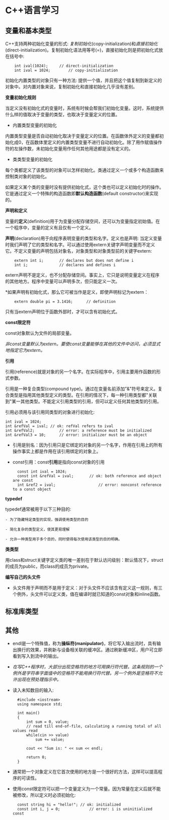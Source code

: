 C++语言学习
==========

变量和基本类型
-------------

C++支持两种初始化变量的形式: *复制初始化*(copy-initialization)和*直接初始化*(direct-initialization)。复制初始化语法用等号(=)，直接初始化则是把初始化式放在括号中:

		int ival(1024);		// direct-initialization
		int ival = 1024;		// copy-initialization

初始化内置类型的对象只有一种方法: 提供一个值，并且把这个值复制到新定义的对象中。对内置对象来说，复制初始化和直接初始化几乎没有差别。

**变量初始化规则**

当定义没有初始化式的变量时，系统有时候会帮我们初始化变量。这时，系统提供什么样的值取决于变量的类型，也取决于变量定义的位置。

- 内置类型变量的初始化

内置类型变量是否自动初始化取决于变量定义的位置。在函数体外定义的变量都初始化成0，在函数体里定义的内置类型变量不进行自动初始化。除了用作赋值操作符的左操作数，未初始化变量用作任何其他用途都是没有定义的。

- 类类型变量的初始化

每个类都定义了该类型的对象可以怎样初始化。类通过定义一个或多个构造函数来控制类对象的初始化。

如果定义某个类的变量时没有提供初始化式，这个类也可以定义初始化时的操作。它是通过定义一个特殊的构造函数即**默认构造函数**(default constructor)来实现的。

**声明和定义**

变量的**定义**(definition)用于为变量分配存储空间，还可以为变量指定初始值。在一个程序中，变量的定义有且仅有一个定义。

**声明**(declaration)用于向程序表明变量的类型和名字。定义也是声明: 当定义变量时我们声明了它的类型和名字。可以通过使用extern关键字声明变量而不定义它。不定义变量的声明包括对象名，对象类型和对象类型前的关键字extern:

		extern int i;		// declares but does not define i
		int i;				// declares and defines i

extern声明不是定义，也不分配存储空间。事实上，它只是说明变量定义在程序的其他地方。程序中变量可以声明多次，但只能定义一次。

*如果声明有初始化式，那么它可被当作是定义，即使声明标记为extern：

		extern double pi = 3.1416;		// definition

只有当extern声明位于函数外部时，才可以含有初始化式。

**const限定符**

const对象默认为文件的局部变量。

*非const变量默认为extern。要使const变量能够在其他的文件中访问，必须显式地指定它为extern。*

**引用**

引用(reference)就是对象的另一个名字。在实际程序中，引用主要用作函数的形式参数。

引用是一种复合类型(compound type)。通过在变量名前添加"&"符号来定义。复合类型是指用其他类型定义的类型。在引用的情况下，每一种引用类型都"关联到"某一其他类型。不能定义引用类型的引用，但可以定义任何其他类型的引用。

引用必须用与该引用同类型的对象进行初始化:

	int ival = 1024;
	int &refVal = ival;	// ok: refVal refers to ival
	int &refVal2;			// error: a reference must be initialized
	int &refVal3 = 10;		// error: initializer must be an object

- 引用是别名：因为引用只是它绑定的对象的另一个名字，作用在引用上的所有操作事实上都是作用在该引用绑定的对象上。

- const引用：const**引用**是指向const对象的引用

		const int ival = 1024;
		const int &refVal = ival;		// ok: both reference and object are const
		int &ref2 = ival;					// error: nonconst reference to a const object

**typedef**

typedef通常被用于以下三种目的:

	- 为了隐藏特定类型的实现，强调使用类型的目的
	
	- 简化复杂的类型定义，使其更易理解

	- 允许一种类型用于多个目的，同时使得每次使用该类型的目的明确。

**类类型**

用class和struct关键字定义类的唯一差别在于默认访问级别：默认情况下，struct的成员为public，而class的成员为private。

**编写自己的头文件**

- 头文件用于声明而不是用于定义：对于头文件不应该含有定义这一规则，有三个例外，头文件可以定义类，值在编译时就已知道的const对象和inline函数。 

标准库类型
---------



其他
----

- endl是一个特殊值，称为**操纵符(manipulator)**，将它写入输出流时，具有输出换行的效果，并刷新与设备相关联的缓冲区。通过刷新缓冲区，用户可立即看到写入到流中的输出。

- *在写C++程序时，大部分出现空格符的地方可用换行符代替。这条规则的一个例外是字符串字面值中的空格符不能用换行符代替。另一个例外是空格符不允许出现在预处理指示中。*
- 读入未知数目的输入:

		#include <iostream>
		using namespace std;
		
		int main()
		{
			int sum = 0, value;
			// read till end-of-file, calculating a running total of all values read
			while(cin >> value)
				sum += value;

			cout << "Sum is: " << sum << endl;

			return 0;
		}

- 通常把一个对象定义在它首次使用的地方是一个很好的方法，这样可以提高程序的可读性。

- 使用const限定符可以把一个变量定义为一个常量。因为常量在定义后就不能被修改，所以定义时必须初始化:

		const string hi = "hello!";	// ok: initialized
		const int i, j = 0;				// error: i is uninitialized const

